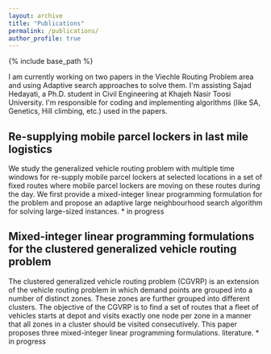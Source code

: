 ```yaml
---
layout: archive
title: "Publications"
permalink: /publications/
author_profile: true
---
```


{% include base_path %}

I am currently working on two papers in the Viechle Routing Problem area and using Adaptive search approaches to solve them. I'm assisting Sajad Hedayati, a Ph.D. student in Civil Engineering at Khajeh Nasir Toosi University. I'm responsible for coding and implementing algorithms (like SA, Genetics, Hill climbing, etc.) used in the papers.

Re-supplying mobile parcel lockers in last mile logistics
----
We study the generalized vehicle routing problem with multiple time windows for re-supply mobile parcel lockers at selected locations in a set of fixed routes where mobile parcel lockers are moving on these routes during the day. We first provide a mixed-integer linear programming formulation for the problem and propose an adaptive large neighbourhood search algorithm for solving large-sized instances.
    * in progress

Mixed-integer linear programming formulations for the clustered generalized vehicle routing problem
----
The clustered generalized vehicle routing problem (CGVRP) is an extension of the vehicle routing problem in which demand points are grouped into a number of distinct zones. These zones are further grouped into different clusters. The objective of the CGVRP is to find a set of routes that a fleet of vehicles starts at depot and visits exactly one node per zone in a manner that all zones in a cluster should be visited consecutively. This paper proposes three mixed-integer linear programming formulations. literature.
    * in progress
